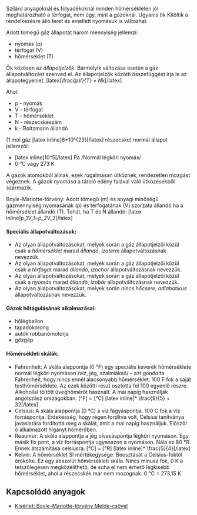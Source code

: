 Szilárd anyagoknál és folyadékoknál minden hőmérsékleten jól meghatározható a térfogat, nem úgy, mint a gázoknál. Ugyanis ők Kitöltik a rendelkezésre álló teret és emellett nyomásuk is változhat.

Adott tömegű gáz állapotát három mennyiség jellemzi:
 - nyomás (p)
 - térfogat (V)
 - hőmérséklet (T)

Ők közösen az *állapotjelzők*. Bármelyik változása esetén a gáz állapotváltozást szenved el. Az állapotjelzők közötti összefüggést írja le az állapotegyenlet.
[latex]\frac{p*V}{T} = N*k[/latex]

Ahol:
 - p - nyomás
 - V - térfogat
 - T - hőmérséklet
 - N - részecskeszám
 - k - Boltzmann állandó

(1 mol gáz [latex inline]6*10^{23}[/latex] részecske) normál állapot jellemzői:
 - [latex inline]10^5[/latex] Pa /Normál légköri nyomás/
 - 0 °C vagy 273 K

A gázok atomokból állnak, ezek rugalmasan ütköznek, rendezetlen mozgást végeznek. A gázok *nyomása* a tároló edény falával való ütközésekből származik.

Boyle-Mariotte-törvény: Adott tömegű (m) és anyagi minőségű gázmennyiség nyomásának (p) és térfogatának (V) szorzata állandó ha a hőmérséklet állandó (T). Tehát, ha T és N állandó: [latex inline]p_1*V_1=p_2*V_2[/latex]

#### Speciális állapotváltozások:

 - Az olyan állapotváltozásokat, melyek során a gáz állapotjelzői közül csak a *hőmérséklet* marad *állandó*, *izoterm* állapotváltozásnak nevezzük.
 - Az olyan állapotváltozásokat, melyek során a gáz állapotjelzői közül csak a *térfogat* marad *állandó*, *izochor* állapotváltozásnak nevezzük.
 - Az olyan állapotváltozásokat, melyek során a gáz állapotjelzői közül csak a *nyomás* marad *állandó*, *izobár* állapotváltozásnak nevezzük.
 - Az olyan állapotváltozásokat, melyek során *nincs hőcsere*, *adiabatikus* állapotváltozásnak nevezzük.

#### Gázok hőtágulásának alkalmazásai:

 - hőlégballon
 - tapadókorong
 - autók robbanómotorja
 - gőzgép

#### Hőmérsékleti skálák:

 - Fahrenheit:
 A skála alappontja (0 °F) egy speciális keverék hőmérséklete normál légköri nyomáson /víz, jég, szalmiáksó/ – azt gondolta Fahrenheit, hogy nincs ennél alacsonyabb hőmérséklet. 100 F fok a saját testhőmérséklete. Az ezek közötti részt osztotta fel 100 egyenlő részre. Alkohollal töltött üveghőmérőt használt. A mai napig használják angolszász országokban. [°F] = [°C] [latex inline]* \frac{9}{5} + 32[/latex]
 - Celsius: A skála alappontja (0 °C) a víz fagyáspontja. 100 C fok a víz forráspontja. Érdekesség, hogy régen fordítva volt, Celsius tanítványa javaslatára fordította meg a skálát, amit a  mai napig használjuk. Először ő alkalmazott higanyt hőmérőben.
 - Reaumur: A skála alappontja a jég olvasáspontja légköri nyomáson. Egy másik fix pont, a víz forráspontja ugyanazon a nyomáson. Nála ez 80 °R. Ennek átszámítása celsiusra: [°C] = [°R] [latex inline]* \frac{5}{4}[/latex]
 - Kelvin: A hőmérséklet SI mértékegysége. Beosztását a Celsius-foktól örökölte. Ez egy abszolút hőmérsékleti skála. Nincs mínusz fok, 0 K a tetszőlegesen megközelíthető, de soha el nem érhető legkisebb hőmérséklet, ahol a részecskék már nem mozognak. 0 °C = 273,15 K

## Kapcsolódó anyagok

 - [Kísérlet: Boyle-Mariotte-törvény Melde-csővel](#)
